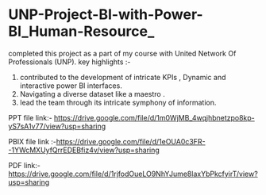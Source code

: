 # UNP-Project-BI-with-Power-BI_Human-Resource_

completed this project as a part of my course with United Network Of Professionals (UNP).
key highlights :-
1. contributed to the development of intricate KPIs , Dynamic and interactive power BI interfaces.
2. Navigating a diverse dataset like a maestro .
3. lead the team through its intricate symphony of information.
   
PPT file link:- https://drive.google.com/file/d/1m0WjMB_4wqjhbnetzpo8kp-yS7sA1v77/view?usp=sharing

PBIX file link :-https://drive.google.com/file/d/1eOUA0c3FR--1YWcMXUyfQrrEDEBfiz4v/view?usp=sharing

PDF link:-https://drive.google.com/file/d/1rjfodOueLO9NhYJume8laxYbPkcfyirT/view?usp=sharing



